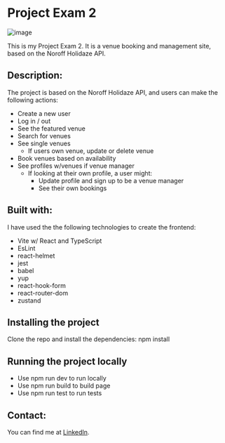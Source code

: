 # Project Exam 2

![image](https://github.com/user-attachments/assets/46996dc2-c928-4fdd-952f-6b55b47a05d3)

This is my Project Exam 2. It is a venue booking and management site, based on the Noroff Holidaze API. 

## Description:

The project is based on the Noroff Holidaze API, and users can make the following actions:
- Create a new user
- Log in / out
- See the featured venue
- Search for venues
- See single venues
  - If users own venue, update or delete venue 
- Book venues based on availability  
- See profiles w/venues if venue manager
  - If looking at their own profile, a user might:
    - Update profile and sign up to be a venue manager
    - See their own bookings

## Built with:

I have used the the following technologies to create the frontend:
- Vite w/ React and TypeScript
- EsLint
- react-helmet
- jest
- babel
- yup
- react-hook-form
- react-router-dom
- zustand

## Installing the project

Clone the repo and install the dependencies:
npm install


## Running the project locally

- Use npm run dev to run locally
- Use npm run build to build page
- Use npm run test to run tests

## Contact: 

You can find me at [LinkedIn](https://www.linkedin.com/in/vegard-m-a1bba7174/).
